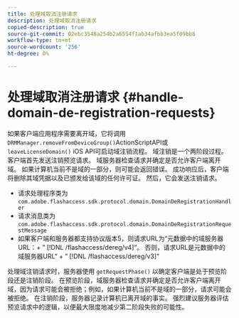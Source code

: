 ```yaml
---
title: 处理域取消注册请求
description: 处理域取消注册请求
copied-description: true
source-git-commit: 02ebc3548a254b2a6554f1ab34afbb3ea5f09bb8
workflow-type: tm+mt
source-wordcount: '256'
ht-degree: 0%

---
```


# 处理域取消注册请求 {#handle-domain-de-registration-requests}

如果客户端应用程序需要离开域，它将调用 `DRMManager.removeFromDeviceGroup()`ActionScriptAPI或 `leaveLicenseDomain()` iOS API可启动域注销流程。 域注销是一个两阶段过程。 客户端首先发送注销预览请求。 域服务器检查请求并确定是否允许客户端离开域。 如果计算机当前不是域的一部分，则可能会返回错误。 成功响应后，客户端将删除其域凭据以及已颁发给该域的任何许可证。 然后，它会发送注销请求。

* 请求处理程序类为 `com.adobe.flashaccess.sdk.protocol.domain.DomainDeRegistrationHandler`
* 请求消息类为 `com.adobe.flashaccess.sdk.protocol.domain.DomainDeRegistrationRequestMessage`
* 如果客户端和服务器都支持协议版本5，则请求URL为“元数据中的域服务器URL：+ ” [!DNL /flashaccess/dereg/v4]“。 否则，请求URL是元数据中的域服务器URL“ + ” [!DNL /flashaccess/dereg/v3]&quot;

处理域注销请求时，服务器使用 `getRequestPhase()` 以确定客户端是处于预览阶段还是注销阶段。 在预览阶段，域服务器检查请求并确定是否允许客户端离开域，因为请求可能会被拒绝；例如，如果计算机当前不是域的一部分，请求可能会被拒绝。 在注销阶段，服务器记录计算机已离开域的事实。 强烈建议服务器评估预览请求中的逻辑，以便最大限度地减少第二阶段失败的可能性。

